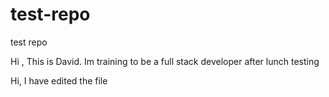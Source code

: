 # test-repo
test repo

Hi , This is David. Im training to be a full stack developer
after lunch testing

Hi, I have edited the file

